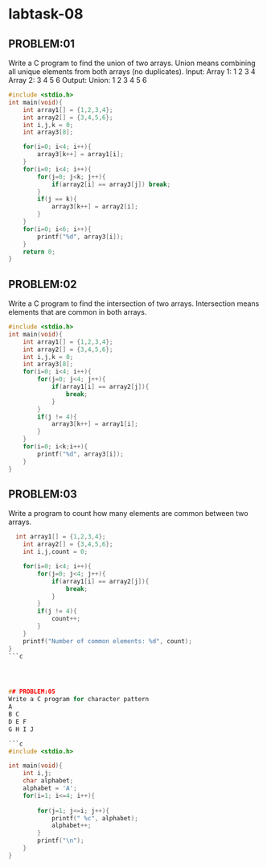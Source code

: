 # labtask-08

## PROBLEM:01
Write a C program to find the union of two arrays.
Union means combining all unique elements from both arrays (no duplicates).
Input:
Array 1: 1 2 3 4
Array 2: 3 4 5 6
Output:
Union: 1 2 3 4 5 6

```c
#include <stdio.h>
int main(void){
    int array1[] = {1,2,3,4};
    int array2[] = {3,4,5,6};
    int i,j,k = 0;
    int array3[8];

    for(i=0; i<4; i++){
        array3[k++] = array1[i];
    }
    for(i=0; i<4; i++){
        for(j=0; j<k; j++){
            if(array2[i] == array3[j]) break;
        }
        if(j == k){
            array3[k++] = array2[i];
        }
    }
    for(i=0; i<6; i++){
        printf("%d", array3[i]);
    }
    return 0;
}
```

## PROBLEM:02
Write a C program to find the intersection of two arrays. Intersection means elements that are common in both arrays.

```c
#include <stdio.h>
int main(void){
    int array1[] = {1,2,3,4};
    int array2[] = {3,4,5,6};
    int i,j,k = 0;
    int array3[8];
    for(i=0; i<4; i++){
        for(j=0; j<4; j++){
            if(array1[i] == array2[j]){
                break;
            }
        }
        if(j != 4){
            array3[k++] = array1[i];
        }
    }
    for(i=0; i<k;i++){
        printf("%d", array3[i]);
    }
}
```

## PROBLEM:03
Write a program to count how many elements are common between two arrays.

```c
  int array1[] = {1,2,3,4};
    int array2[] = {3,4,5,6};
    int i,j,count = 0;

    for(i=0; i<4; i++){
        for(j=0; j<4; j++){
            if(array1[i] == array2[j]){
                break;
            }
        }
        if(j != 4){
            count++;
        }
    }
    printf("Number of common elements: %d", count);
}
```c




## PROBLEM:05
Write a C program for character pattern
A
B C
D E F
G H I J

```c
#include <stdio.h>

int main(void){
    int i,j;
    char alphabet;
    alphabet = 'A';
    for(i=1; i<=4; i++){
       
        for(j=1; j<=i; j++){
            printf(" %c", alphabet);
            alphabet++;
        }
        printf("\n");
    }
}
```


